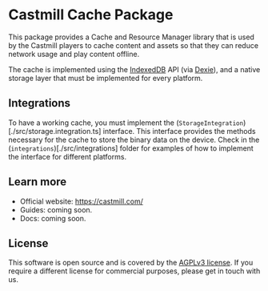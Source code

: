 # Castmill Cache Package

This package provides a Cache and Resource Manager library that is used by the Castmill players to cache content and assets so that
they can reduce network usage and play content offline.

The cache is implemented using the [IndexedDB](https://developer.mozilla.org/en-US/docs/Web/API/IndexedDB_API) API
(via [Dexie](https://dexie.org/)), and a native storage layer that must be implemented for every platform.

## Integrations

To have a working cache, you must implement the (`StorageIntegration`)[./src/storage.integration.ts] interface. This interface provides the methods necessary for the cache to store the binary data on the device. Check in the (`integrations`)[./src/integrations] folder for examples of how to implement the interface for different platforms.

## Learn more

- Official website: https://castmill.com/
- Guides: coming soon.
- Docs: coming soon.

## License

This software is open source and is covered by the [AGPLv3 license](./LICENSE.md). If you require a different license for commercial
purposes, please get in touch with us.
